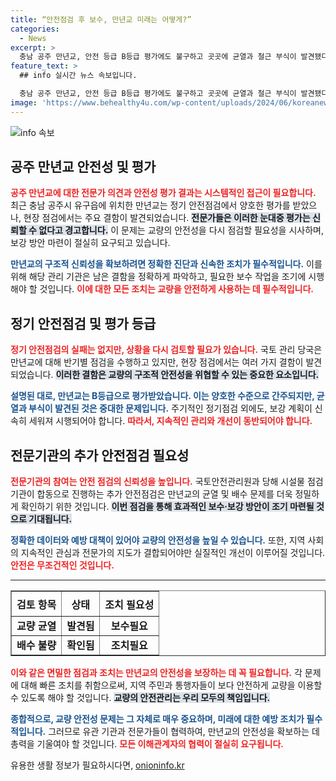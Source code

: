 ```yaml
---
title: “안전점검 후 보수, 만년교 미래는 어떻게?”
categories:
  - News
excerpt: >
  충남 공주 만년교, 안전 등급 B등급 평가에도 불구하고 곳곳에 균열과 철근 부식이 발견됐다! 보수 계획이 급선무인 이곳, 안전은 과연 우리 손에 맡길 수 있을까?
feature_text: >
  ## info 실시간 뉴스 속보입니다.

  충남 공주 만년교, 안전 등급 B등급 평가에도 불구하고 곳곳에 균열과 철근 부식이 발견됐다! 보수 계획이 급선무인 이곳, 안전은 과연 우리 손에 맡길 수 있을까?
image: 'https://www.behealthy4u.com/wp-content/uploads/2024/06/koreanews.jpg'
---
```


<p><img src="https://www.behealthy4u.com/wp-content/uploads/2024/06/koreanews.jpg" alt="info 속보" /></p>

<h2 data-ke-size="size26">공주 만년교 안전성 및 평가</h2>

<p data-ke-size="size16"><b><span style="color: #ee2323;">공주 만년교에 대한 전문가 의견과 안전성 평가 결과는 시스템적인 접근이 필요합니다.</span></b> 최근 충남 공주시 유구읍에 위치한 만년교는 정기 안전점검에서 양호한 평가를 받았으나, 현장 점검에서는 주요 결함이 발견되었습니다. <b><span style="background-color: #21538527;">전문가들은 이러한 눈대중 평가는 신뢰할 수 없다고 경고합니다.</span></b> 이 문제는 교량의 안전성을 다시 점검할 필요성을 시사하며, 보강 방안 마련이 절실히 요구되고 있습니다.</p>

<p data-ke-size="size16"><b><span style="color: #1a5490;">만년교의 구조적 신뢰성을 확보하려면 정확한 진단과 신속한 조치가 필수적입니다.</span></b> 이를 위해 해당 관리 기관은 남은 결함을 정확하게 파악하고, 필요한 보수 작업을 조기에 시행해야 할 것입니다. <b><span style="color: #ee2323;">이에 대한 모든 조치는 교량을 안전하게 사용하는 데 필수적입니다.</span></b></p>

<h2 data-ke-size="size26">정기 안전점검 및 평가 등급</h2>

<p data-ke-size="size16"><b><span style="color: #ee2323;">정기 안전점검의 실패는 없지만, 상황을 다시 검토할 필요가 있습니다.</span></b> 국토 관리 당국은 만년교에 대해 반기별 점검을 수행하고 있지만, 현장 점검에서는 여러 가지 결함이 발견되었습니다. <b><span style="background-color: #21538527;">이러한 결함은 교량의 구조적 안전성을 위협할 수 있는 중요한 요소입니다.</span></b></p>

<p data-ke-size="size16"><b><span style="color: #1a5490;">설명된 대로, 만년교는 B등급으로 평가받았습니다. 이는 양호한 수준으로 간주되지만, 균열과 부식이 발견된 것은 중대한 문제입니다.</span></b> 주기적인 정기점검 외에도, 보강 계획이 신속히 세워져 시행되어야 합니다. <b><span style="color: #ee2323;">따라서, 지속적인 관리와 개선이 동반되어야 합니다.</span></b></p>

<h2 data-ke-size="size26">전문기관의 추가 안전점검 필요성</h2>

<p data-ke-size="size16"><b><span style="color: #ee2323;">전문기관의 참여는 안전 점검의 신뢰성을 높입니다.</span></b> 국토안전관리원과 당해 시설물 점검기관이 합동으로 진행하는 추가 안전점검은 만년교의 균열 및 배수 문제를 더욱 정밀하게 확인하기 위한 것입니다. <b><span style="background-color: #21538527;">이번 점검을 통해 효과적인 보수·보강 방안이 조기 마련될 것으로 기대됩니다.</span></b></p>

<p data-ke-size="size16"><b><span style="color: #1a5490;">정확한 데이터와 예방 대책이 있어야 교량의 안전성을 높일 수 있습니다.</span></b> 또한, 지역 사회의 지속적인 관심과 전문가의 지도가 결합되어야만 실질적인 개선이 이루어질 것입니다. <b><span style="color: #ee2323;">안전은 무조건적인 것입니다.</span></b></p>

<hr>

<table style="width:100%; border-collapse:collapse;" border="1">
  <tr>
    <th style="text-align: center; height: 40px;"><b>검토 항목</b></th>
    <th style="text-align: center; height: 40px;"><b>상태</b></th>
    <th style="text-align: center; height: 40px;"><b>조치 필요성</b></th>
  </tr>
  <tr>
    <td style="text-align: center; height: 17px;"><b>교량 균열</b></td>
    <td style="text-align: center; height: 17px;"><b>발견됨</b></td>
    <td style="text-align: center; height: 17px;"><b>보수필요</b></td>
  </tr>
  <tr>
    <td style="text-align: center; height: 17px;"><b>배수 불량</b></td>
    <td style="text-align: center; height: 17px;"><b>확인됨</b></td>
    <td style="text-align: center; height: 17px;"><b>조치필요</b></td>
  </tr>
</table>

<p data-ke-size="size16"><b><span style="color: #ee2323;">이와 같은 면밀한 점검과 조치는 만년교의 안전성을 보장하는 데 꼭 필요합니다.</span></b> 각 문제에 대해 빠른 조치를 취함으로써, 지역 주민과 통행자들이 보다 안전하게 교량을 이용할 수 있도록 해야 할 것입니다. <b><span style="background-color: #21538527;">교량의 안전관리는 우리 모두의 책임입니다.</span></b></p>

<p data-ke-size="size16"><b><span style="color: #1a5490;">종합적으로, 교량 안전성 문제는 그 자체로 매우 중요하며, 미래에 대한 예방 조치가 필수적입니다.</span></b> 그러므로 유관 기관과 전문가들이 협력하여, 만년교의 안전성을 확보하는 데 총력을 기울여야 할 것입니다. <b><span style="color: #ee2323;">모든 이해관계자의 협력이 절실히 요구됩니다.</span></b></p>
유용한 생활 정보가 필요하시다면, <a href="https://onioninfo.kr" rel="dofollow">onioninfo.kr</a>


